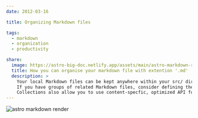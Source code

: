```yaml
---
date: 2012-03-16

title: Organizing Markdown files

tags:
  - markdown
  - organization
  - productivity

share:
  image: https://astro-big-doc.netlify.app/assets/main/astro-markdown-render-small.png
  title: How you can organise your markdown file with extention '.md'
  description: >
    Your local Markdown files can be kept anywhere within your src/ directory. Local Markdown can be imported into .astro components using an import statement for a single file and Vite’s import.meta.glob() to query multiple files at once.
    If you have groups of related Markdown files, consider defining them as collections. This gives you several advantages, including the ability to store Markdown files anywhere on your filesystem or remotely.
    Collections also allow you to use content-specfic, optimized API for querying and rendering your content. Collections are intended for sets of data that share the same structure, such as blog posts or product items. When you define that shape in a schema, you additionally get validation, type safety, and Intellisense in your editor.
---
```


![astro markdown render](https://astro-big-doc.netlify.app/assets/main/astro-markdown-render-small.png)
